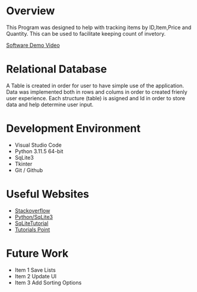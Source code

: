 # Overview

This Program was designed to help with tracking items by ID,Item,Price and Quantity. This can be used to facilitate keeping count of invetory.

[Software Demo Video](http://youtube.link.goes.here)

# Relational Database


A Table is created in order for user to have simple use of the application. Data was implemented both in rows and colums in order to created frienly user experience.
Each structure (table) is asigned and Id in order to store data and help determine user input. 


# Development Environment

* Visual Studio Code
* Python 3.11.5 64-bit
* SqLite3
* Tkinter
* Git / Github

# Useful Websites


- [Stackoverflow](https://stackoverflow.com/)
- [Python/SqLite3](https://docs.python.org/3.8/library/sqlite3.html)
- [SqLiteTutorial](https://www.sqlitetutorial.net/)
- [Tutorials Point](https://www.tutorialspoint.com/sqlite/sqlite_python.htm)

# Future Work

- Item 1 Save Lists 
- Item 2 Update UI 
- Item 3 Add Sorting Options 